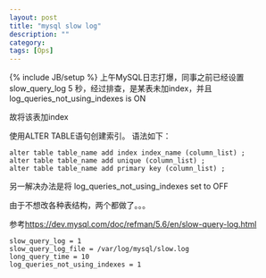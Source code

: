 ```yaml
---
layout: post
title: "mysql slow log"
description: ""
category: 
tags: [Ops]
---
```

{% include JB/setup %}
上午MySQL日志打爆，同事之前已经设置slow_query_log 5 秒，经过排查，是某表未加index，并且 log_queries_not_using_indexes is ON

故将该表加index

使用ALTER TABLE语句创建索引。
语法如下：

    alter table table_name add index index_name (column_list) ;
    alter table table_name add unique (column_list) ;
    alter table table_name add primary key (column_list) ;

另一解决办法是将 log_queries_not_using_indexes set to OFF

由于不想改各种表结构，两个都做了。。。

参考<https://dev.mysql.com/doc/refman/5.6/en/slow-query-log.html>

    slow_query_log = 1
    slow_query_log_file = /var/log/mysql/slow.log
    long_query_time = 10
    log_queries_not_using_indexes = 1

